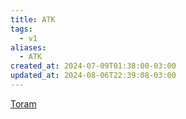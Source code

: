 ```yaml
---
title: ATK
tags:
  - v1
aliases:
  - ATK
created_at: 2024-07-09T01:38:00-03:00
updated_at: 2024-08-06T22:39:08-03:00
---
```


[Toram](../../../../rascunhos/2024/07/Toram.md)
